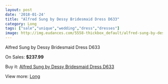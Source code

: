 ```yaml
---
layout: post
date: '2018-01-24'
title: "Alfred Sung by Dessy Bridesmaid Dress D633"
category: Long
tags: ["sale","unique","wedding","dress","dresses"]
image: http://img.eudances.com/5558-thickbox_default/alfred-sung-by-dessy-bridesmaid-dress-d633.jpg
---
```

Alfred Sung by Dessy Bridesmaid Dress D633

On Sales: **$237.99**
<a href="https://www.eudances.com/en/long/1913-alfred-sung-by-dessy-bridesmaid-dress-d633.html"><amp-img layout="responsive" width="600" height="600" src="//img.eudances.com/5558-thickbox_default/alfred-sung-by-dessy-bridesmaid-dress-d633.jpg" alt="Alfred Sung by Dessy Bridesmaid Dress D633 0" /></a>
<a href="https://www.eudances.com/en/long/1913-alfred-sung-by-dessy-bridesmaid-dress-d633.html"><amp-img layout="responsive" width="600" height="600" src="//img.eudances.com/5559-thickbox_default/alfred-sung-by-dessy-bridesmaid-dress-d633.jpg" alt="Alfred Sung by Dessy Bridesmaid Dress D633 1" /></a>

Buy it: [Alfred Sung by Dessy Bridesmaid Dress D633](https://www.eudances.com/en/long/1913-alfred-sung-by-dessy-bridesmaid-dress-d633.html "Alfred Sung by Dessy Bridesmaid Dress D633")

View more: [Long](https://www.eudances.com/en/21-long "Long")